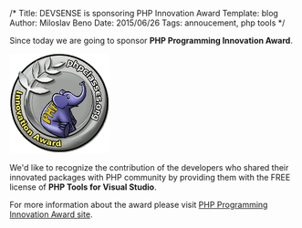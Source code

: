 /*
Title: DEVSENSE is sponsoring PHP Innovation Award
Template: blog
Author: Miloslav Beno
Date: 2015/06/26
Tags: annoucement, php tools
*/

Since today we are going to sponsor **PHP Programming Innovation Award**.

![PHP Innovation Award Logo](img/logo.gif)

We'd like to recognize the contribution of the developers who shared their innovated packages with PHP community by providing them with the FREE license of **PHP Tools for Visual Studio**.

For more information about the award please visit [PHP Programming Innovation Award site](http://www.phpclasses.org/award/innovation).